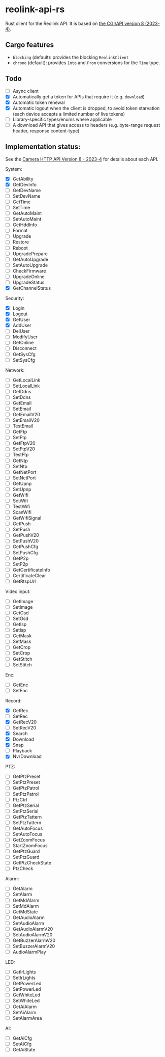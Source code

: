 # reolink-api-rs

Rust client for the Reolink API. It is based on [the CGI/API version 8 (2023-4)](https://support.reolink.com/hc/en-us/articles/900000625763-Introduction-to-CGI-API/).

## Cargo features

- `blocking` (default): provides the blocking `ReolinkClient`
- `chrono` (default): provides `Into` and `From` conversions for the `Time` type.

## Todo

- [ ] Async client
- [x] Automatically get a token for APIs that require it (e.g. `download`)
- [x] Automatic token renewal
- [x] Automatic logout when the client is dropped, to avoid token starvation (each device accepts a limited number of live tokens)
- [ ] Library-specific types/enums where applicable
- [ ] A download API that gives access to headers (e.g. byte-range request header, response content-type)

## Implementation status:

See the [Camera HTTP API Version 8 - 2023-4](docs/Camera_HTTP_API_User_Guide_v8-1.pdf) for details about each API.

System:
- [x] GetAbility
- [x] GetDevInfo
- [ ] GetDevName
- [ ] SetDevName
- [ ] GetTime
- [ ] SetTime
- [ ] GetAutoMaint
- [ ] SetAutoMaint
- [ ] GetHddInfo
- [ ] Format
- [ ] Upgrade
- [ ] Restore
- [ ] Reboot
- [ ] UpgradePrepare
- [ ] GetAutoUpgrade
- [ ] SetAutoUpgrade
- [ ] CheckFirmware
- [ ] UpgradeOnline
- [ ] UpgradeStatus
- [x] GetChannelStatus

Security:
- [x] Login
- [x] Logout
- [x] GetUser
- [x] AddUser
- [ ] DelUser
- [ ] ModifyUser
- [ ] GetOnline
- [ ] Disconnect
- [ ] GetSysCfg
- [ ] SetSysCfg

Network:
- [ ] GetLocalLink
- [ ] SetLocalLink
- [ ] GetDdns
- [ ] SetDdns
- [ ] GetEmail
- [ ] SetEmail
- [ ] GetEmailV20
- [ ] SetEmailV20
- [ ] TestEmail
- [ ] GetFtp
- [ ] SetFtp
- [ ] GetFtpV20
- [ ] SetFtpV20
- [ ] TestFtp
- [ ] GetNtp
- [ ] SetNtp
- [ ] GetNetPort
- [ ] SetNetPort
- [ ] GetUpnp
- [ ] SetUpnp
- [ ] GetWifi
- [ ] SetWifi
- [ ] TestWifi
- [ ] ScanWifi
- [ ] GetWifiSignal
- [ ] GetPush
- [ ] SetPush
- [ ] GetPushV20
- [ ] SetPushV20
- [ ] GetPushCfg
- [ ] SetPushCfg
- [ ] GetP2p
- [ ] SetP2p
- [ ] GetCertificateInfo
- [ ] CertificateClear
- [ ] GetRtspUrl

Video input:
- [ ] GetImage
- [ ] SetImage
- [ ] GetOsd
- [ ] SetOsd
- [ ] GetIsp
- [ ] SetIsp
- [ ] GetMask
- [ ] SetMask
- [ ] GetCrop
- [ ] SetCrop
- [ ] GetStitch
- [ ] SetStitch

Enc:
- [ ] GetEnc
- [ ] SetEnc

Record:
- [x] GetRec
- [ ] SetRec
- [x] GetRecV20
- [ ] SetRecV20
- [x] Search
- [x] Download
- [x] Snap
- [ ] Playback
- [x] NvrDownload

PTZ:
- [ ] GetPtzPreset
- [ ] SetPtzPreset
- [ ] GetPtzPatrol
- [ ] SetPtzPatrol
- [ ] PtzCtrl
- [ ] GetPtzSerial
- [ ] SetPtzSerial
- [ ] GetPtzTattern
- [ ] SetPtzTattern
- [ ] GetAutoFocus
- [ ] SetAutoFocus
- [ ] GetZoomFocus
- [ ] StartZoomFocus
- [ ] GetPtzGuard
- [ ] SetPtzGuard
- [ ] GetPtzCheckState
- [ ] PtzCheck

Alarm:
- [ ] GetAlarm
- [ ] SetAlarm
- [ ] GetMdAlarm
- [ ] SetMdAlarm
- [ ] GetMdState
- [ ] GetAudioAlarm
- [ ] SetAudioAlarm
- [ ] GetAudioAlarmV20
- [ ] SetAudioAlarmV20
- [ ] GetBuzzerAlarmV20
- [ ] SetBuzzerAlarmV20
- [ ] AudioAlarmPlay

LED:
- [ ] GetIrLights
- [ ] SetIrLights
- [ ] GetPowerLed
- [ ] SetPowerLed
- [ ] GetWhiteLed
- [ ] SetWhiteLed
- [ ] GetAiAlarm
- [ ] SetAiAlarm
- [ ] SetAlarmArea

AI:
- [ ] GetAiCfg
- [ ] SetAiCfg
- [ ] GetAiState
